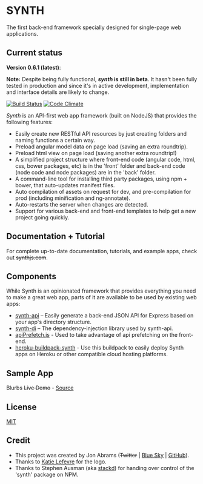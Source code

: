 # SYNTH

The first back-end framework specially designed for single-page web applications.

## Current status

**Version 0.6.1 (latest)**:

**Note:** Despite being fully functional, **_synth_ is still in beta**. It hasn't been fully tested in production and since it's in active development, implementation and interface details are likely to change.

[![Build Status](https://travis-ci.org/JonAbrams/synth.png?branch=master)](https://travis-ci.org/JonAbrams/synth)
[![Code Climate](https://codeclimate.com/github/JonAbrams/synth.png)](https://codeclimate.com/github/JonAbrams/synth)

_Synth_ is an API-first web app framework (built on NodeJS) that provides the following features:

- Easily create new RESTful API resources by just creating folders and naming functions a certain way.
- Preload angular model data on page load (saving an extra roundtrip).
- Preload html view on page load (saving another extra roundtrip!)
- A simplified project structure where front-end code (angular code, html, css, bower packages, etc) is in the 'front' folder and back-end code (node code and node packages) are in the 'back' folder.
- A command-line tool for installing third party packages, using npm + bower, that auto-updates manifest files.
- Auto compilation of assets on request for dev, and pre-compilation for prod (including minification and ng-annotate).
- Auto-restarts the server when changes are detected.
- Support for various back-end and front-end templates to help get a new project going quickly.

## Documentation + Tutorial

For complete up-to-date documentation, tutorials, and example apps, check out ~~synthjs.com~~.

## Components

While Synth is an opinionated framework that provides everything you need to make a great web app, parts of it are available to be used by existing web apps:

- [synth-api](https://github.com/JonAbrams/synth-api) – Easily generate a back-end JSON API for Express based on your app's directory structure.
- [synth-di](https://github.com/JonAbrams/synth-di) – The dependency-injection library used by synth-api.
- [apiPrefetch.js](https://github.com/JonAbrams/apiPrefetch.js) - Used to take advantage of api prefetching on the front-end.
- [heroku-buildpack-synth](https://github.com/JonAbrams/heroku-buildpack-synth) - Use this buildpack to easily deploy Synth apps on Heroku or other compatible cloud hosting platforms.

## Sample App

Blurbs ~~Live Demo~~ - [Source](https://github.com/JonAbrams/synth-example-blurbs)

## License

[MIT](https://github.com/JonAbrams/synth/blob/master/LICENSE)

## Credit

- This project was created by Jon Abrams (~~Twitter~~ | [Blue Sky](https://bsky.app/profile/jonabrams.com) | [GitHub](https://github.com/JonAbrams)).
- Thanks to [Katie Lefevre](https://github.com/ktel1218) for the logo.
- Thanks to Stephen Ausman (aka [stackd](https://github.com/stackd)) for handing over control of the 'synth' package on NPM.
